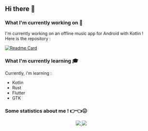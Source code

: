 ## Hi there 👋

### What I'm currently working on :wrench:

I'm currently working on an offline music app for Android with Kotlin !<br>
Here is the repository :

[![Readme Card](https://github-readme-stats-ruby-one.vercel.app/api/pin/?username=enteraname74&repo=SweetMusic&theme=slateorange)](https://github.com/anuraghazra/github-readme-stats)

### What I'm currently learning :mortar_board:
Currently, i'm learning :
- Kotlin
- Rust
- Flutter
- GTK

### Some statistics about me ! :point_right::point_left::confounded:

<p align="center">
  <a href="https://github.com/anuraghazra/github-readme-stats">
    <img src="https://github-readme-stats-ruby-one.vercel.app/api?username=enteraname74&count_private=true&show_icons=true&theme=slateorange" />
  </a>
  
  <a href="https://git.io/streak-stats">
    <img src="https://streak-stats.demolab.com/?user=enteraname74&theme=slateorange" />
  </a>
</p>

<!--
**enteraname74/enteraname74** is a ✨ _special_ ✨ repository because its `README.md` (this file) appears on your GitHub profile.

Here are some ideas to get you started:

- 🔭 I’m currently working on ...
- 🌱 I’m currently learning ...
- 👯 I’m looking to collaborate on ...
- 🤔 I’m looking for help with ...
- 💬 Ask me about ...
- 📫 How to reach me: ...
- 😄 Pronouns: ...
- ⚡ Fun fact: ...
-->
